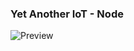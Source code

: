 ### Yet Another IoT - Node
![Preview](https://github.com/PY1CX/Yet-Another-IoT/blob/master/IoT-Node/HW/Output-Files/%5BIMG%5DYA-Node.png?raw=true)
